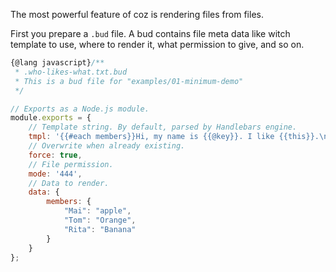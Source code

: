 The most powerful feature of coz is rendering files from files.

First you prepare a `.bud` file.
A bud contains file meta data like witch template to use, where to render it, what permission to give, and so on.

```javascript
{@lang javascript}/**
 * .who-likes-what.txt.bud
 * This is a bud file for "examples/01-minimum-demo"
 */

// Exports as a Node.js module.
module.exports = {
    // Template string. By default, parsed by Handlebars engine.
    tmpl: '{{#each members}}Hi, my name is {{@key}}. I like {{this}}.\n{{/each}}',
    // Overwrite when already existing.
    force: true,
    // File permission.
    mode: '444',
    // Data to render.
    data: {
        members: {
            "Mai": "apple",
            "Tom": "Orange",
            "Rita": "Banana"
        }
    }
};
```
